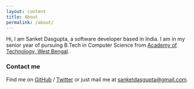 ```yaml
---
layout: content
title: About
permalink: /about/
---
```

Hi, I am Sanket Dasgupta, a software developer based in India.
I am in my senior year of pursuing B.Tech in Computer Science from
[Academy of Technology, West Bengal][aot].


### Contact me

Find me on [GitHub][github] / [Twitter][Twitter] or just mail me at
sanketdasgupta@gmail.com.


[aot]: http://www.aot.edu.in/
[github]: https://github.com/SanketDG
[twitter]: https://twitter.com/SanketDG

